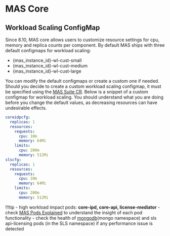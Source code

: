 # MAS Core

## Workload Scaling ConfigMap

Since 8.10, MAS core allows users to customize resource settings for cpu, memory and replica counts per component. By default MAS ships with three default configmaps for workload scaling:

- {mas_instance_id}-wl-cust-small
- {mas_instance_id}-wl-cust-medium
- {mas_instance_id}-wl-cust-large

You can modify the default configmaps or create a custom one if needed. Should you decide to create a custom workload scaling configmap, it must be specified using the [MAS Suite CR](https://github.com/ibm-mas/ansible-devops/blob/master/ibm/mas_devops/roles/suite_install/templates/core_v1_suite.yml.j2#L41). Below is a snippet of a custom configmap for workload scaling. You should understand what you are doing before you change the default values, as decreasing resources can have undesirable effects.

```yaml
coreidpcfg:
  replicas: 1
  resources:
    requests:
      cpu: 10m
      memory: 64Mi
    limits:
      cpu: 200m
      memory: 512Mi
slscfg:
  replicas: 1
  resources:
    requests:
      cpu: 10m
      memory: 64Mi
    limits:
      cpu: 200m
      memory: 512Mi
```

!!!tip
    - high workload impact pods: **core-ipd, core-api, license-mediator**
    - check [MAS Pods Explained](https://ibm-mas.github.io/cli/guides/mas-pods-explained/) to understand the insight of each pod functionality 
    - check the health of [mongodb](../mongodb/bestpractice.md)(mongo namespace) and sls api-licensing pods (in the SLS namespace) if any performance issue is detected
